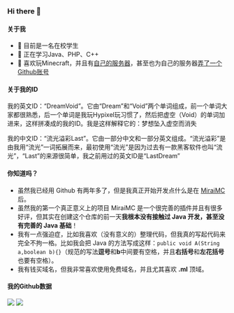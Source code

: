 ### Hi there 👋
#### 关于我
- 🔭 目前是一名在校学生
- 🌱 正在学习Java、PHP、C++
- 👯 喜欢玩Minecraft，并且有[自己的服务器](https://www.mineblock.cc)，甚至也为自己的服务器[弄了一个Github账号](https://github.com/MineBlockMC)

#### 关于我的ID
我的英文ID：“DreamVoid”。它由“Dream”和“Void”两个单词组成，前一个单词大家都很熟悉，后一个单词是我玩Hypixel玩习惯了，然后把虚空（Void）的单词加进来，这样拼凑成的我的ID。我是这样解释它的：梦想坠入虚空而消失

我的中文ID：“流光溢彩Last”。它由一部分中文和一部分英文组成。“流光溢彩”是由我用“流光”一词拓展而来，最初使用“流光”是因为过去有一款黑客软件也叫“流光”，“Last”的来源很简单，我之前用过的英文ID是“LastDream”

#### 你知道吗？
* 虽然我已经用 Github 有两年多了，但是我真正开始开发点什么是在 [MiraiMC](https://github.com/DreamVoid/MiraiMC) 后。
* 虽然我的第一个真正意义上的项目 MiraiMC 是一个很完善的插件并且有很多好评，但其实在创建这个仓库的前一天**我根本没有接触过 Java 开发，甚至没有完善的 Java 基础**！
* 我有一点强迫症，比如我喜欢（没有意义的）整理代码，但我真的写起代码来完全不拘一格。比如我会把 Java 的方法写成这样：```public void A(String a,boolean b){}```（规范的写法**逗号**和**b**中间要有空格，并且**右括号**和**左花括号**也要有空格）。
* 我有钱买域名，但我非常喜欢使用免费域名，并且尤其喜欢 **.ml** 顶域。

#### 我的Github数据
![](https://github-readme-stats.vercel.app/api?username=DreamVoid&show_icons=true&locale=cn)
![](https://github-readme-stats.vercel.app/api/top-langs/?username=DreamVoid&layout=compact&locale=cn)
